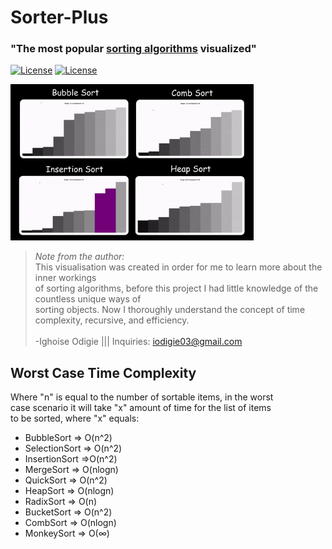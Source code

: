 # Sorter-Plus

### "The most popular <a href = "https://en.wikipedia.org/wiki/Sorting_algorithm" target="_blank" >sorting algorithms</a> visualized"

[![License](https://img.shields.io/badge/Quick-Preview-brightgreen)](https://iggy-o.github.io/Sorter-Plus/)
[![License](http://img.shields.io/:license-mit-blue.svg?style=flat-square)](https://github.com/Iggy-o/Sorter-Plus/blob/v1.0.0/LICENSE)

<img src="assets/images/preview.gif" alt="preview" height = "250px">

>


> *Note from the author:*\
This visualisation was created in order for me to learn more about the inner workings\
of sorting algorithms, before this project I had little knowledge of the countless unique ways of\
sorting objects. Now I thoroughly understand the concept of time complexity, recursive, and efficiency.
<br><br>-Ighoise Odigie ||| Inquiries: iodigie03@gmail.com

## Worst Case Time Complexity

Where "n" is equal to the number of sortable items, in the worst<br>
case scenario it will take "x" amount of time for the list of items<br>
to be sorted, where "x" equals:

- BubbleSort => O(n^2)
- SelectionSort => O(n^2)
- InsertionSort =>O(n^2)
- MergeSort => O(nlogn)
- QuickSort => O(n^2)
- HeapSort => O(nlogn)
- RadixSort => O(n)
- BucketSort => O(n^2)
- CombSort => O(nlogn)
- MonkeySort => O(∞)

